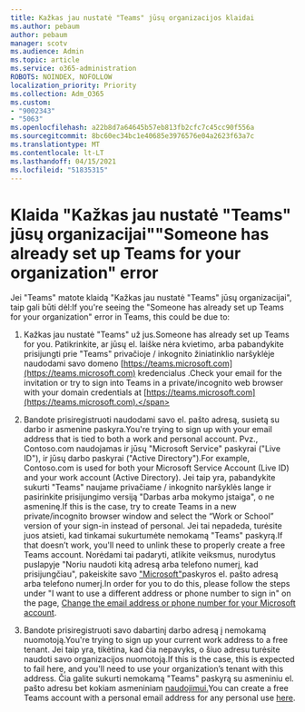 ```yaml
---
title: Kažkas jau nustatė "Teams" jūsų organizacijos klaidai
ms.author: pebaum
author: pebaum
manager: scotv
ms.audience: Admin
ms.topic: article
ms.service: o365-administration
ROBOTS: NOINDEX, NOFOLLOW
localization_priority: Priority
ms.collection: Adm_O365
ms.custom:
- "9002343"
- "5063"
ms.openlocfilehash: a22b8d7a64645b57eb813fb2cfc7c45cc90f556a
ms.sourcegitcommit: 8bc60ec34bc1e40685e3976576e04a2623f63a7c
ms.translationtype: MT
ms.contentlocale: lt-LT
ms.lasthandoff: 04/15/2021
ms.locfileid: "51835315"
---
```

# <a name="someone-has-already-set-up-teams-for-your-organization-error"></a><span data-ttu-id="12220-102">Klaida "Kažkas jau nustatė "Teams" jūsų organizacijai"</span><span class="sxs-lookup"><span data-stu-id="12220-102">"Someone has already set up Teams for your organization" error</span></span>

<span data-ttu-id="12220-103">Jei "Teams" matote klaidą "Kažkas jau nustatė "Teams" jūsų organizacijai", taip gali būti dėl:</span><span class="sxs-lookup"><span data-stu-id="12220-103">If you're seeing the "Someone has already set up Teams for your organization" error in Teams, this could be due to:</span></span>

1. <span data-ttu-id="12220-104">Kažkas jau nustatė "Teams" už jus.</span><span class="sxs-lookup"><span data-stu-id="12220-104">Someone has already set up Teams for you.</span></span> <span data-ttu-id="12220-105">Patikrinkite, ar jūsų el. laiške nėra kvietimo, arba pabandykite prisijungti prie "Teams" privačioje / inkognito žiniatinklio naršyklėje naudodami savo domeno [https://teams.microsoft.com](https://teams.microsoft.com) kredencialus .</span><span class="sxs-lookup"><span data-stu-id="12220-105">Check your email for the invitation or try to sign into Teams in a private/incognito web browser with your domain credentials at [https://teams.microsoft.com](https://teams.microsoft.com).</span></span>

2. <span data-ttu-id="12220-106">Bandote prisiregistruoti naudodami savo el. pašto adresą, susietą su darbo ir asmenine paskyra.</span><span class="sxs-lookup"><span data-stu-id="12220-106">You're trying to sign up with your email address that is tied to both a work and personal account.</span></span> <span data-ttu-id="12220-107">Pvz., Contoso.com naudojamas ir jūsų "Microsoft Service" paskyrai ("Live ID"), ir jūsų darbo paskyrai ("Active Directory").</span><span class="sxs-lookup"><span data-stu-id="12220-107">For example, Contoso.com is used for both your Microsoft Service Account (Live ID) and your work account (Active Directory).</span></span> <span data-ttu-id="12220-108">Jei taip yra, pabandykite sukurti "Teams" naujame privačiame / inkognito naršyklės lange ir pasirinkite prisijungimo versiją "Darbas arba mokymo įstaiga", o ne asmeninę.</span><span class="sxs-lookup"><span data-stu-id="12220-108">If this is the case, try to create Teams in a new private/incognito browser window and select the “Work or School” version of your sign-in instead of personal.</span></span> <span data-ttu-id="12220-109">Jei tai nepadeda, turėsite juos atsieti, kad tinkamai sukurtumėte nemokamą "Teams" paskyrą.</span><span class="sxs-lookup"><span data-stu-id="12220-109">If that doesn’t work, you'll need to unlink these to properly create a free Teams account.</span></span> <span data-ttu-id="12220-110">Norėdami tai padaryti, atlikite veiksmus, nurodytus puslapyje "Noriu naudoti kitą adresą arba telefono numerį, kad prisijungčiau", pakeiskite savo ["Microsoft"](https://support.microsoft.com/help/12407)paskyros el. pašto adresą arba telefono numerį.</span><span class="sxs-lookup"><span data-stu-id="12220-110">In order for you to do this, please follow the steps under "I want to use a different address or phone number to sign in" on the page, [Change the email address or phone number for your Microsoft account](https://support.microsoft.com/help/12407).</span></span>

3. <span data-ttu-id="12220-111">Bandote prisiregistruoti savo dabartinį darbo adresą į nemokamą nuomotoją.</span><span class="sxs-lookup"><span data-stu-id="12220-111">You're trying to sign up your current work address to a free tenant.</span></span> <span data-ttu-id="12220-112">Jei taip yra, tikėtina, kad čia nepavyks, o šiuo adresu turėsite naudoti savo organizacijos nuomotoją.</span><span class="sxs-lookup"><span data-stu-id="12220-112">If this is the case, this is expected to fail here, and you'll need to use your organization’s tenant with this address.</span></span> <span data-ttu-id="12220-113">Čia galite sukurti nemokamą "Teams" paskyrą su asmeniniu el. pašto adresu bet kokiam asmeniniam [naudojimui.](https://products.office.com/microsoft-teams/group-chat-software)</span><span class="sxs-lookup"><span data-stu-id="12220-113">You can create a free Teams account with a personal email address for any personal use [here](https://products.office.com/microsoft-teams/group-chat-software).</span></span>
